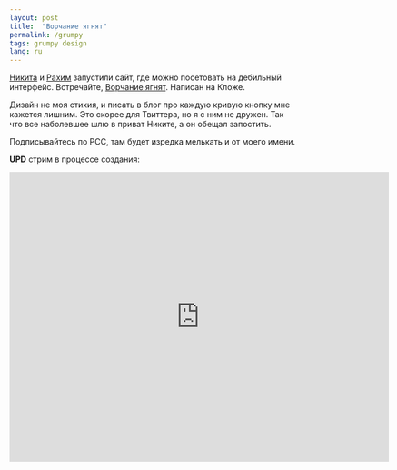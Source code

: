 ```yaml
---
layout: post
title:  "Ворчание ягнят"
permalink: /grumpy
tags: grumpy design
lang: ru
---
```


[Никита](https://twitter.com/nikitonsky)
и [Рахим](https://twitter.com/freetonik) запустили сайт, где можно посетовать на
дебильный
интерфейс. Встречайте, [Ворчание ягнят](http://grumpy.website/). Написан на
Кложе.

Дизайн не моя стихия, и писать в блог про каждую кривую кнопку мне кажется
лишним. Это скорее для Твиттера, но я с ним не дружен. Так что все наболевшее
шлю в приват Никите, а он обещал запостить.

Подписывайтесь по РСС, там будет изредка мелькать и от моего имени.

**UPD** стрим в процессе создания:

<iframe width="668" height="510"
src="https://www.youtube.com/embed/YZzkQW9Unvo?list=PLdSfLyn35ej-oCU2w8fKfdEih7ME7Jhq8"
frameborder="0" allowfullscreen></iframe>
